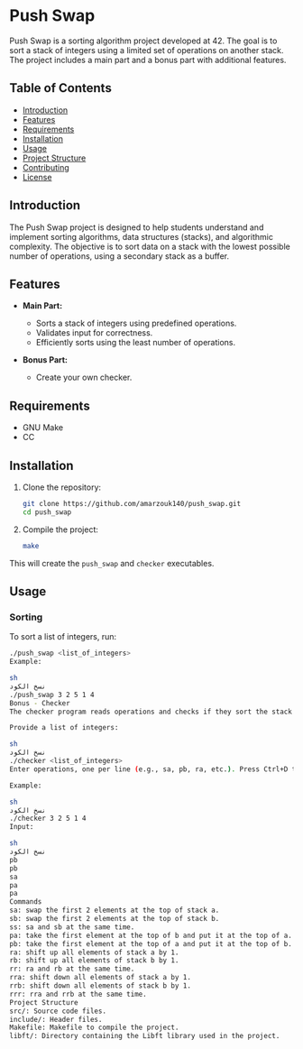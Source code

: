 # Push Swap

Push Swap is a sorting algorithm project developed at 42. The goal is to sort a stack of integers using a limited set of operations on another stack. The project includes a main part and a bonus part with additional features.

## Table of Contents

- [Introduction](#introduction)
- [Features](#features)
- [Requirements](#requirements)
- [Installation](#installation)
- [Usage](#usage)
- [Project Structure](#project-structure)
- [Contributing](#contributing)
- [License](#license)

## Introduction

The Push Swap project is designed to help students understand and implement sorting algorithms, data structures (stacks), and algorithmic complexity. The objective is to sort data on a stack with the lowest possible number of operations, using a secondary stack as a buffer.

## Features

- **Main Part:**
  - Sorts a stack of integers using predefined operations.
  - Validates input for correctness.
  - Efficiently sorts using the least number of operations.

- **Bonus Part:**
  - Create your own checker.

## Requirements

- GNU Make
- CC

## Installation

1. Clone the repository:

    ```sh
    git clone https://github.com/amarzouk140/push_swap.git
    cd push_swap
    ```

2. Compile the project:

    ```sh
    make
    ```

This will create the `push_swap` and `checker` executables.

## Usage

### Sorting

To sort a list of integers, run:

```sh
./push_swap <list_of_integers>
Example:

sh
نسخ الكود
./push_swap 3 2 5 1 4
Bonus - Checker
The checker program reads operations and checks if they sort the stack correctly.

Provide a list of integers:

sh
نسخ الكود
./checker <list_of_integers>
Enter operations, one per line (e.g., sa, pb, ra, etc.). Press Ctrl+D to end input.

Example:

sh
نسخ الكود
./checker 3 2 5 1 4
Input:

sh
نسخ الكود
pb
pb
sa
pa
pa
Commands
sa: swap the first 2 elements at the top of stack a.
sb: swap the first 2 elements at the top of stack b.
ss: sa and sb at the same time.
pa: take the first element at the top of b and put it at the top of a.
pb: take the first element at the top of a and put it at the top of b.
ra: shift up all elements of stack a by 1.
rb: shift up all elements of stack b by 1.
rr: ra and rb at the same time.
rra: shift down all elements of stack a by 1.
rrb: shift down all elements of stack b by 1.
rrr: rra and rrb at the same time.
Project Structure
src/: Source code files.
include/: Header files.
Makefile: Makefile to compile the project.
libft/: Directory containing the Libft library used in the project.
